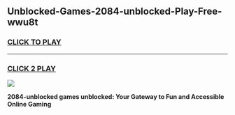 
## Unblocked-Games-2084-unblocked-Play-Free-wwu8t
<h3>
<a href="https://premium76.site?title=2084-unblocked&ref=18A1">CLICK TO PLAY</a></h3>
<hr>

<h3>
<a href="https://premium76.site?title=2084-unblocked&ref=18A1">CLICK 2 PLAY</a>
  
</h3>

<a href="https://premium76.site?title=2084-unblocked&ref=18A1"><img src="https://clearcache.store/games.png"></a>


**2084-unblocked games unblocked: Your Gateway to Fun and Accessible Online Gaming**
